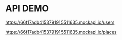 #  API DEMO

https://66f17adb4153791915511635.mockapi.io/users

https://66f17adb4153791915511635.mockapi.io/places